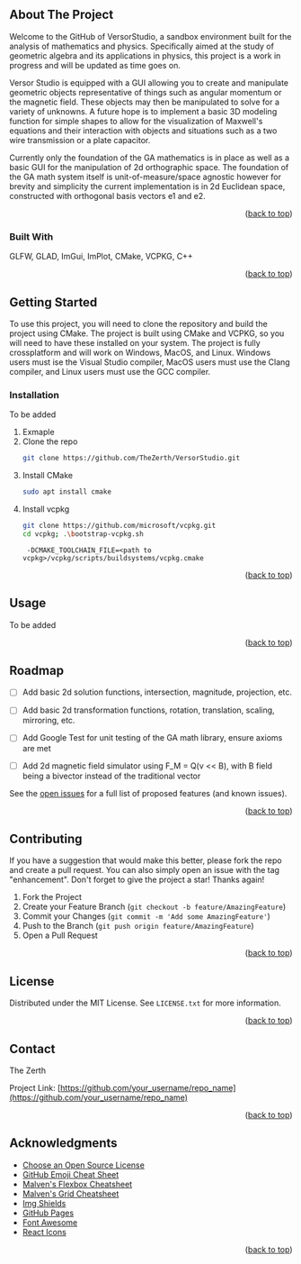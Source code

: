 
<!-- ABOUT THE PROJECT -->
## About The Project

Welcome to the GitHub of VersorStudio, a sandbox environment built for the analysis of mathematics and physics.
Specifically aimed at the study of geometric algebra and its applications in physics, this project is a work in progress and will be updated as time goes on.

Versor Studio is equipped with a GUI allowing you to create and manipulate geometric objects representative of things such as angular momentum or the magnetic field. These objects may then be manipulated to solve for a variety of unknowns.
A future hope is to implement a basic 3D modeling function for simple shapes to allow for the visualization of Maxwell's equations and their interaction with objects and situations such as a two wire transmission or a plate capacitor.

Currently only the foundation of the GA mathematics is in place as well as a basic GUI for the manipulation of 2d orthographic space. The foundation of the GA math system itself is unit-of-measure/space agnostic however for brevity and simplicity the current implementation is in 2d Euclidean space, constructed with orthogonal basis vectors e1 and e2.

<p align="right">(<a href="#readme-top">back to top</a>)</p>



### Built With

GLFW, GLAD, ImGui, ImPlot, CMake, VCPKG, C++

<p align="right">(<a href="#readme-top">back to top</a>)</p>


<!-- GETTING STARTED -->
## Getting Started

To use this project, you will need to clone the repository and build the project using CMake. The project is built using CMake and VCPKG, so you will need to have these installed on your system. 
The project is fully crossplatform and will work on Windows, MacOS, and Linux. Windows users must ise the Visual Studio compiler, MacOS users must use the Clang compiler, and Linux users must use the GCC compiler.

### Installation 

To be added

1. Exmaple
2. Clone the repo
   ```sh
   git clone https://github.com/TheZerth/VersorStudio.git
   ```
3. Install CMake
   ```sh
   sudo apt install cmake
   ```
4. Install vcpkg
   ```sh
   git clone https://github.com/microsoft/vcpkg.git
   cd vcpkg; .\bootstrap-vcpkg.sh
   ```
   ```In IDE CMake Settings add the following line to the CMake options:
    -DCMAKE_TOOLCHAIN_FILE=<path to vcpkg>/vcpkg/scripts/buildsystems/vcpkg.cmake
   ```

<p align="right">(<a href="#readme-top">back to top</a>)</p>



<!-- USAGE EXAMPLES -->
## Usage

To be added

<p align="right">(<a href="#readme-top">back to top</a>)</p>



<!-- ROADMAP -->
## Roadmap

- [ ] Add basic 2d solution functions, intersection, magnitude, projection, etc. 
- [ ] Add basic 2d transformation functions, rotation, translation, scaling, mirroring, etc.
- [ ] Add Google Test for unit testing of the GA math library, ensure axioms are met
- [ ] Add 2d magnetic field simulator using F_M = Q(v << B), with B field being a bivector instead of the traditional vector


See the [open issues](https://github.com/othneildrew/Best-README-Template/issues) for a full list of proposed features (and known issues).

<p align="right">(<a href="#readme-top">back to top</a>)</p>



<!-- CONTRIBUTING -->
## Contributing

If you have a suggestion that would make this better, please fork the repo and create a pull request. You can also simply open an issue with the tag "enhancement".
Don't forget to give the project a star! Thanks again!

1. Fork the Project
2. Create your Feature Branch (`git checkout -b feature/AmazingFeature`)
3. Commit your Changes (`git commit -m 'Add some AmazingFeature'`)
4. Push to the Branch (`git push origin feature/AmazingFeature`)
5. Open a Pull Request

<p align="right">(<a href="#readme-top">back to top</a>)</p>



<!-- LICENSE -->
## License

Distributed under the MIT License. See `LICENSE.txt` for more information.

<p align="right">(<a href="#readme-top">back to top</a>)</p>



<!-- CONTACT -->
## Contact

The Zerth

Project Link: [https://github.com/your_username/repo_name](https://github.com/your_username/repo_name)

<p align="right">(<a href="#readme-top">back to top</a>)</p>



<!-- ACKNOWLEDGMENTS -->
## Acknowledgments

* [Choose an Open Source License](https://choosealicense.com)
* [GitHub Emoji Cheat Sheet](https://www.webpagefx.com/tools/emoji-cheat-sheet)
* [Malven's Flexbox Cheatsheet](https://flexbox.malven.co/)
* [Malven's Grid Cheatsheet](https://grid.malven.co/)
* [Img Shields](https://shields.io)
* [GitHub Pages](https://pages.github.com)
* [Font Awesome](https://fontawesome.com)
* [React Icons](https://react-icons.github.io/react-icons/search)

<p align="right">(<a href="#readme-top">back to top</a>)</p>



<!-- MARKDOWN LINKS & IMAGES -->
<!-- https://www.markdownguide.org/basic-syntax/#reference-style-links -->
[contributors-shield]: https://img.shields.io/github/contributors/othneildrew/Best-README-Template.svg?style=for-the-badge
[contributors-url]: https://github.com/othneildrew/Best-README-Template/graphs/contributors
[forks-shield]: https://img.shields.io/github/forks/othneildrew/Best-README-Template.svg?style=for-the-badge
[forks-url]: https://github.com/othneildrew/Best-README-Template/network/members
[stars-shield]: https://img.shields.io/github/stars/othneildrew/Best-README-Template.svg?style=for-the-badge
[stars-url]: https://github.com/othneildrew/Best-README-Template/stargazers
[issues-shield]: https://img.shields.io/github/issues/othneildrew/Best-README-Template.svg?style=for-the-badge
[issues-url]: https://github.com/othneildrew/Best-README-Template/issues
[license-shield]: https://img.shields.io/github/license/othneildrew/Best-README-Template.svg?style=for-the-badge
[license-url]: https://github.com/othneildrew/Best-README-Template/blob/master/LICENSE.txt
[linkedin-shield]: https://img.shields.io/badge/-LinkedIn-black.svg?style=for-the-badge&logo=linkedin&colorB=555
[linkedin-url]: https://linkedin.com/in/othneildrew
[product-screenshot]: images/screenshot.png
[Next.js]: https://img.shields.io/badge/next.js-000000?style=for-the-badge&logo=nextdotjs&logoColor=white
[Next-url]: https://nextjs.org/
[React.js]: https://img.shields.io/badge/React-20232A?style=for-the-badge&logo=react&logoColor=61DAFB
[React-url]: https://reactjs.org/
[Vue.js]: https://img.shields.io/badge/Vue.js-35495E?style=for-the-badge&logo=vuedotjs&logoColor=4FC08D
[Vue-url]: https://vuejs.org/
[Angular.io]: https://img.shields.io/badge/Angular-DD0031?style=for-the-badge&logo=angular&logoColor=white
[Angular-url]: https://angular.io/
[Svelte.dev]: https://img.shields.io/badge/Svelte-4A4A55?style=for-the-badge&logo=svelte&logoColor=FF3E00
[Svelte-url]: https://svelte.dev/
[Laravel.com]: https://img.shields.io/badge/Laravel-FF2D20?style=for-the-badge&logo=laravel&logoColor=white
[Laravel-url]: https://laravel.com
[Bootstrap.com]: https://img.shields.io/badge/Bootstrap-563D7C?style=for-the-badge&logo=bootstrap&logoColor=white
[Bootstrap-url]: https://getbootstrap.com
[JQuery.com]: https://img.shields.io/badge/jQuery-0769AD?style=for-the-badge&logo=jquery&logoColor=white
[JQuery-url]: https://jquery.com 